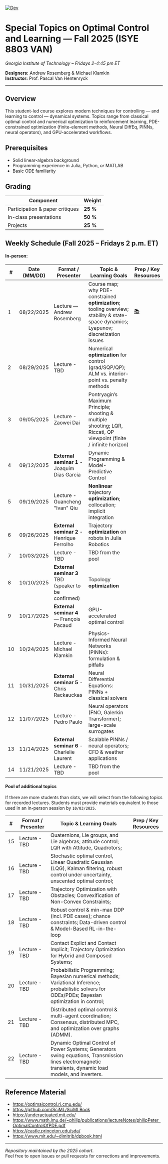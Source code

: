 [![Dev](https://img.shields.io/badge/docs-dev-blue.svg)](https://learningtooptimize.github.io/LearningToControlClass/dev/)

# Special Topics on Optimal Control and Learning — Fall 2025 (ISYE 8803 VAN)
*Georgia Institute of Technology – Fridays 2-4:45 pm ET*

**Designers:** Andrew Rosemberg & Michael Klamkin  
**Instructor:** Prof. Pascal Van Hentenryck

---

## Overview
This student-led course explores modern techniques for controlling — and learning to control — dynamical systems. Topics range from classical optimal control and numerical optimization to reinforcement learning, PDE-constrained optimization (finite-element methods, Neural DiffEq, PINNs, neural operators), and GPU-accelerated workflows.

## Prerequisites
* Solid linear-algebra background  
* Programming experience in Julia, Python, *or* MATLAB  
* Basic ODE familiarity  

## Grading
| Component | Weight |
|-----------|--------|
| Participation & paper critiques | **25 %** |
| In-class presentations | **50 %** |
| Projects | **25 %** |

## Weekly Schedule (Fall 2025 – Fridays 2 p.m. ET)

#### In-person:

| #  | Date (MM/DD) | Format / Presenter | Topic & Learning Goals | Prep / Key Resources |
|----|--------------|--------------------|------------------------|----------------------|
| 1  | 08/22/2025   | Lecture — Andrew Rosemberg | Course map; why PDE-constrained **optimization**; tooling overview; stability & state-space dynamics; Lyapunov; discretization issues | [📚](https://learningtooptimize.github.io/LearningToControlClass/dev/class01/class01/) |
| 2  | 08/29/2025   | Lecture - TBD | Numerical **optimization** for control (grad/SQP/QP); ALM vs. interior-point vs. penalty methods | |
| 3  | 09/05/2025   | Lecture - Zaowei Dai | Pontryagin’s Maximum Principle; shooting & multiple shooting; LQR, Riccati, QP viewpoint (finite / infinite horizon) | |
| 4  | 09/12/2025   | **External seminar 1** - Joaquim Dias Garcia| Dynamic Programming & Model-Predictive Control | |
| 5  | 09/19/2025   | Lecture - Guancheng "Ivan" Qiu | **Nonlinear** trajectory **optimization**; collocation; implicit integration | |
| 6  | 09/26/2025   | **External seminar 2** - Henrique Ferrolho | Trajectory **optimization** on robots in Julia Robotics | |
| 7  | 10/03/2025   | Lecture - TBD | TBD from the pool | |
| 8  | 10/10/2025   | **External seminar 3** TBD (speaker to be confirmed) | Topology **optimization** | |
| 9  | 10/17/2025   | **External seminar 4** — François Pacaud | GPU-accelerated optimal control | |
|10  | 10/24/2025   | Lecture - Michael Klamkin | Physics-Informed Neural Networks (PINNs): formulation & pitfalls | |
|11  | 10/31/2025   | **External seminar 5** - Chris Rackauckas | Neural Differential Equations: PINNs + classical solvers | |
|12  | 11/07/2025   | Lecture - Pedro Paulo | Neural operators (FNO, Galerkin Transformer); large-scale surrogates | |
|13  | 11/14/2025   | **External seminar 6** - Charlelie Laurent | Scalable PINNs / neural operators; CFD & weather applications | |
|14  | 11/21/2025   | Lecture - TBD | TBD from the pool | |

#### Pool of additional topics

If there are more students than slots, we will select from the following topics for recorded lectures. 
Students must provide materials equivalent to those used in an in-person session by `10/03/2025`.

| # | Format / Presenter | Topic & Learning Goals | Prep / Key Resources |
|---|--------------------|------------------------|----------------------|
| 15 | Lecture - TBD | Quaternions, Lie groups, and Lie algebras; attitude control; LQR with Attitude, Quadrotors; | |
| 16 | Lecture - TBD | Stochastic optimal control, Linear Quadratic Gaussian (LQG), Kalman filtering, robust control under uncertainty, unscented optimal control; | |
| 17 | Lecture - TBD | Trajectory Optimization with Obstacles; Convexification of Non-Convex Constraints; | |
| 18 | Lecture - TBD | Robust control & min-max DDP (incl. PDE cases); chance constraints; Data-driven control & Model-Based RL-in-the-loop | |
| 19 | Lecture - TBD | Contact Explict and Contact Implicit; Trajectory Optimization for Hybrid and Composed Systems;  | |
| 20 | Lecture - TBD | Probabilistic Programming; Bayesian numerical methods; Variational Inference; probabilistic solvers for ODEs/PDEs; Bayesian optimization in control;  | |
| 21 | Lecture - TBD | Distributed optimal control & multi-agent coordination; Consensus, distributed MPC, and optimization over graphs (ADMM). | |
| 22 | Lecture - TBD | Dynamic Optimal Control of Power Systems; Generators swing equations, Transmission lines electromagnetic transients, dynamic load models, and inverters. | |

## Reference Material

- https://optimalcontrol.ri.cmu.edu/
- https://github.com/SciML/SciMLBook
- https://underactuated.mit.edu/
- https://www.math.lmu.de/~philip/publications/lectureNotes/philipPeter_OptimalControlOfPDE.pdf
- https://castle.princeton.edu/sda/
- https://www.mit.edu/~dimitrib/dpbook.html

---

*Repository maintained by the 2025 cohort.*  
Feel free to open issues or pull requests for corrections and improvements.

